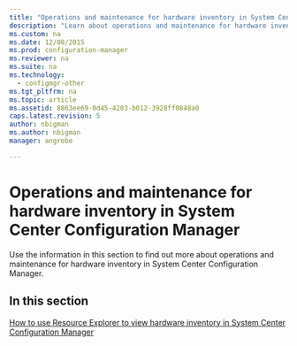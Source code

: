 ```yaml
---
title: "Operations and maintenance for hardware inventory in System Center Configuration Manager"
description: "Learn about operations and maintenance for hardware inventory in System Center Configuration Manager."
ms.custom: na
ms.date: 12/08/2015
ms.prod: configuration-manager
ms.reviewer: na
ms.suite: na
ms.technology:
  - configmgr-other
ms.tgt_pltfrm: na
ms.topic: article
ms.assetid: 8863ee69-0d45-4203-b012-3928ff0848a0
caps.latest.revision: 5
author: nbigmanms.author: nbigmanmanager: angrobe

---
```

# Operations and maintenance for hardware inventory in System Center Configuration Manager
Use the information in this section to find out more about operations and maintenance for hardware inventory in System Center Configuration Manager.  

## In this section  
 [How to use Resource Explorer to view hardware inventory in System Center Configuration Manager](../../../../core/clients/manage/inventory/use-resource-explorer-to-view-hardware-inventory.md)  
